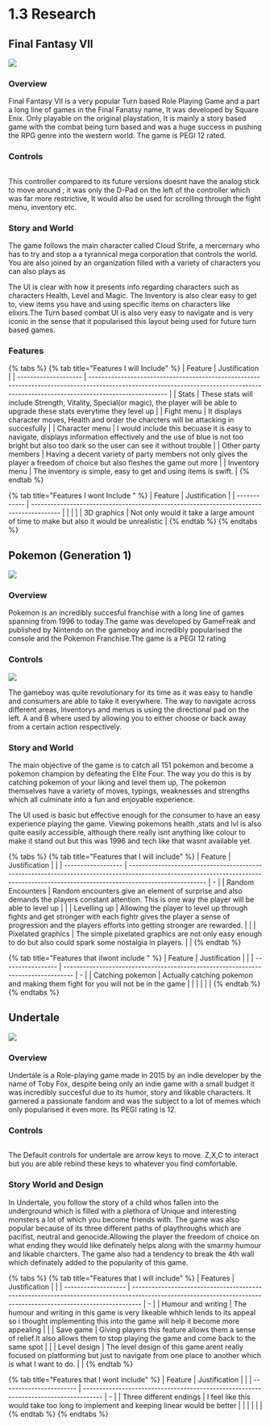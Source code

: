 # 1.3 Research

## **Final Fantasy VII**

![](../.gitbook/assets/Final\_Fantasy\_VII\_Box\_Art.jpg)

### Overview

Final Fantasy VII is a very popular Turn based Role Playing Game and a part a long line of games in the Final Fanatsy name, It was developed by Square Enix. Only playable on the original playstation, It is mainly a story based game with the combat being turn based and was a huge success in pushing the RPG genre into the western world. The game is PEGI 12 rated.

### Controls

<img src="../.gitbook/assets/PSX-Original-Controller.jpg" alt="" data-size="original">

This controller compared to its future versions doesnt have the analog stick to move around ; it was only the D-Pad on the left of the controller which was far more restrictive, It would also be used for scrolling through the fight menu, inventory etc.

### Story and World

The game follows the main character called Cloud Strife, a mercernary who has to try and stop a a tyrannical mega corporation that controls the world. You are also joined by an organization filled with a variety of characters you can also plays as

The UI is clear with how it presents info regarding characters such as characters Health, Level and Magic. The Inventory is also clear easy to get to, view items you have and using specific items on characters like elixirs.The Turn based combat UI is also very easy to navigate and is very iconic in the sense that it popularised this layout being used for future turn based games.

### Features

{% tabs %}
{% tab title="Features I will Include" %}
| Feature              | Justification                                                                                                                                                                        |
| -------------------- | ------------------------------------------------------------------------------------------------------------------------------------------------------------------------------------ |
| Stats                | These stats will include Strength, Vitality, Special(or magic), the player will be able to upgrade these stats everytime they level up                                               |
| Fight menu           | It displays character moves, Health and  order the charcters will be attacking in succesfully                                                                                        |
| Character menu       | I would include this becuase it is easy to navigate, displays information effectively and the use of blue is not too bright but also too dark so the user can see it without trouble |
| Other party members  | Having a decent variety of party members not only gives the player a freedom of choice but also fleshes the game out more                                                            |
| Inventory menu       | The inventory is simple, easy to get and using items is swift.                                                                                                                       |
{% endtab %}

{% tab title="Features I wont Include " %}
| Feature      | Justification                                                                           |
| ------------ | --------------------------------------------------------------------------------------- |
|              |                                                                                         |
| 3D graphics  | Not only would it take a large amount of time to make but also it would be unrealistic  |
{% endtab %}
{% endtabs %}



## Pokemon (Generation 1)

![](<../.gitbook/assets/image (1) (1) (1).png>)

### Overview

Pokemon is an incredibly succesful franchise with a long line of games spanning from 1996 to today.The game was developed by GameFreak and published by Nintendo on the gameboy and incredibly popularised the console and the Pokemon Franchise.The game is a PEGI 12 rating

### Controls

![](<../.gitbook/assets/image (3) (1).png>)

The gameboy was quite revolutionary for its time as it was easy to handle and consumers are able to take it everywhere. The way to navigate across different areas, Inventorys and menus is using the directional pad on the left. A and B where used by allowing you to either choose or back away from a certain action respectively.

### Story and World

The main objective of the game is to catch all 151 pokemon and become a pokemon champion by defeating the Elite Four. The way you do this is by catching pokemon of your liking and level them up, The pokemon themselves have a variety of moves, typings, weaknesses and strengths which all culminate into a fun and enjoyable experience.

The UI used is basic but effective enough for the consumer to have an easy experience playing the game. Viewing pokemons health ,stats and lvl is also quite easily accessible, although there really isnt anything like colour to make it stand out but this was 1996 and tech like that wasnt available yet.

{% tabs %}
{% tab title="Features that I will include" %}
| Feature            | Justification                                                                                                                                                                        |   |
| ------------------ | ------------------------------------------------------------------------------------------------------------------------------------------------------------------------------------ | - |
| Random Encounters  | Random encounters give an element of surprise and also demands the players constant attention. This is one way the player will be able to level up                                   |   |
| Levelling up       | Allowing the player to level up through fights and get stronger with each fightr gives the player a sense of progression and the players efforts into getting stronger are rewarded. |   |
| Pixelated graphics | The simple pixelated graphics are not only easy enough to do but also could spark some nostalgia in players.                                                                         |   |
{% endtab %}

{% tab title="Features that iIwont include " %}
| Feature           | Justification                                                                     |   |
| ----------------- | --------------------------------------------------------------------------------- | - |
| Catching pokemon  |  Actually catching pokemon and making them fight for you will not be in the game  |   |
|                   |                                                                                   |   |
{% endtab %}
{% endtabs %}

## Undertale

![](<../.gitbook/assets/image (4) (1).png>)

### Overview

Undertale is a Role-playing game made in 2015 by an indie developer by the name of Toby Fox, despite being only an indie game with a small budget it was incredibly succesful due to its humor, story and likable characters. It garnered a passionate fandom and was the subject to a lot of memes which only popularised it even more. Its PEGI rating is 12.

### Controls

&#x20;<img src="../.gitbook/assets/image (1) (1).png" alt="" data-size="original">

The Default controls for undertale are arrow keys to move. Z,X,C to interact but you are able rebind these keys to whatever you find comfortable.

### Story World and Design

In Undertale, you follow the story of a child whos fallen into the underground which is filled with a plethora of Unique and interesting monsters a lot of which you become friends with. The game was also popular because of its three different paths of playthroughs which are pacifist, neutral and genocide.Allowing the player the freedom of choice on what ending they would like definately helps along with the smarmy humour and likable charcters. The game also had a tendency to break the 4th wall which definately added to the popularity of this game.

{% tabs %}
{% tab title="Features that I will include" %}
| Features            | Justification                                                                                                                                                   |   |
| ------------------- | --------------------------------------------------------------------------------------------------------------------------------------------------------------- | - |
| Humour and writing  | The humour and writing in this game is very likeable whhich lends to its appeal so i thought implementing this into the game will help it become more appealing |   |
| Save game           | Giving players this feature allows them a sense of relief.It also allows them to stop playing the game and come back to the same spot                           |   |
| Level design        | The level design of this game arent really focused on platforming but just to navigate from one place to another which is what I want to do.                    |   |
{% endtab %}

{% tab title="Features that I wont include" %}
| Feature                 | Justification                                                                        |   |
| ----------------------- | ------------------------------------------------------------------------------------ | - |
| Three different endings | I feel like this would take too long to implement and keeping linear would be better |   |
|                         |                                                                                      |   |
{% endtab %}
{% endtabs %}
